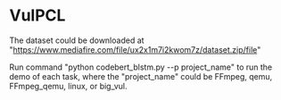 # VulPCL

The dataset could be downloaded at "https://www.mediafire.com/file/ux2x1m7i2kwom7z/dataset.zip/file"

Run command "python codebert_blstm.py --p project_name" to run the demo of each task, where the "project_name" could be FFmpeg, qemu, FFmpeg_qemu, linux, or big_vul.
